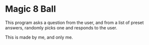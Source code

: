 # Magic 8 Ball

This program asks a question from the user, and from a list of preset answers, randomly picks one and responds to the user.

This is made by me, and only me.